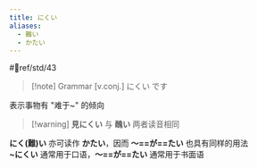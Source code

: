 ```yaml
---
title: にくい
aliases:
  - 難い
  - かたい
---
```

 #📖ref/std/43  

> [!note] Grammar
> [v.conj.] にくい です

表示事物有 "难于~" 的倾向  

> [!warning] **見にくい** 与 **醜い** 两者读音相同

**にく(難)い** 亦可读作 **かたい**，因而 **～==が==たい** 也具有同样的用法  
**~にくい** 通常用于口语，**～==が==たい** 通常用于书面语  
